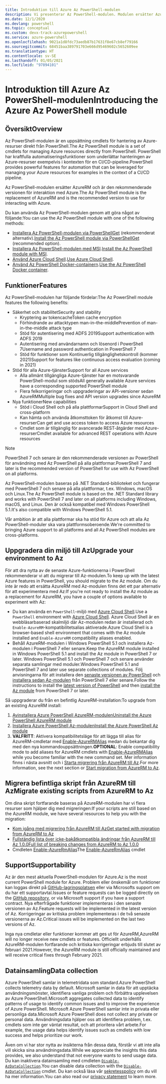 ```yaml
---
title: Introduktion till Azure Az PowerShell-modulen
description: Vi presenterar Az PowerShell-modulen. Modulen ersätter AzureRM PowerShell-modulen och rekommenderas för interaktion med Azure.
ms.date: 12/1/2020
ms.devlang: powershell
ms.topic: conceptual
ms.custom: devx-track-azurepowershell
ms.service: azure-powershell
ms.openlocfilehash: 9021a1d8fdc73aedb87b17631f8e67cb8ef79166
ms.sourcegitcommit: 68451baa389791703e666d95469602c5652609ee
ms.translationtype: HT
ms.contentlocale: sv-SE
ms.lasthandoff: 01/05/2021
ms.locfileid: "97894101"
---
```

# <a name="introducing-the-azure-az-powershell-module"></a><span data-ttu-id="08dfd-103">Introduktion till Azure Az PowerShell-modulen</span><span class="sxs-lookup"><span data-stu-id="08dfd-103">Introducing the Azure Az PowerShell module</span></span>

## <a name="overview"></a><span data-ttu-id="08dfd-104">Översikt</span><span class="sxs-lookup"><span data-stu-id="08dfd-104">Overview</span></span>

<span data-ttu-id="08dfd-105">Az PowerShell-modulen är en uppsättning cmdlets för hantering av Azure-resurser direkt från PowerShell.</span><span class="sxs-lookup"><span data-stu-id="08dfd-105">The Az PowerShell module is a set of cmdlets for managing Azure resources directly from PowerShell.</span></span> <span data-ttu-id="08dfd-106">PowerShell har kraftfulla automatiseringsfunktioner som underlättar hanteringen av Azure-resurser exempelvis i kontexten för en CI/CD-pipeline.</span><span class="sxs-lookup"><span data-stu-id="08dfd-106">PowerShell provides powerful features for automation that can be leveraged for managing your Azure resources for examples in the context of a CI/CD pipeline.</span></span>

<span data-ttu-id="08dfd-107">Az PowerShell-modulen ersätter AzureRM och är den rekommenderade versionen för interaktion med Azure.</span><span class="sxs-lookup"><span data-stu-id="08dfd-107">The Az PowerShell module is the replacement of AzureRM and is the recommended version to use for interacting with Azure.</span></span>

<span data-ttu-id="08dfd-108">Du kan använda Az PowerShell-modulen genom att göra något av följande:</span><span class="sxs-lookup"><span data-stu-id="08dfd-108">You can use the Az PowerShell module with one of the following methods:</span></span>

* <span data-ttu-id="08dfd-109">[Installera Az PowerShell-modulen via PowerShellGet](install-az-ps.md) (rekommenderat alternativ).</span><span class="sxs-lookup"><span data-stu-id="08dfd-109">[Install the Az PowerShell module via PowerShellGet](install-az-ps.md) (recommended option).</span></span>
* <span data-ttu-id="08dfd-110">[Installera Az PowerShell-modulen med MSI](install-az-ps-msi.md).</span><span class="sxs-lookup"><span data-stu-id="08dfd-110">[Install the Az PowerShell module with MSI](install-az-ps-msi.md).</span></span>
* <span data-ttu-id="08dfd-111">[Använd Azure Cloud Shell](/azure/cloud-shell/overview).</span><span class="sxs-lookup"><span data-stu-id="08dfd-111">[Use Azure Cloud Shell](/azure/cloud-shell/overview).</span></span>
* <span data-ttu-id="08dfd-112">[Använd Az PowerShell Docker-containern](azureps-in-docker.md).</span><span class="sxs-lookup"><span data-stu-id="08dfd-112">[Use the Az PowerShell Docker container](azureps-in-docker.md).</span></span>

## <a name="features"></a><span data-ttu-id="08dfd-113">Funktioner</span><span class="sxs-lookup"><span data-stu-id="08dfd-113">Features</span></span>

<span data-ttu-id="08dfd-114">Az PowerShell-modulen har följande fördelar:</span><span class="sxs-lookup"><span data-stu-id="08dfd-114">The Az PowerShell module features the following benefits:</span></span>

* <span data-ttu-id="08dfd-115">Säkerhet och stabilitet</span><span class="sxs-lookup"><span data-stu-id="08dfd-115">Security and stability</span></span>
  * <span data-ttu-id="08dfd-116">Kryptering av tokencache</span><span class="sxs-lookup"><span data-stu-id="08dfd-116">Token cache encryption</span></span>
  * <span data-ttu-id="08dfd-117">Förhindrande av attacktypen man-in–the-middle</span><span class="sxs-lookup"><span data-stu-id="08dfd-117">Prevention of man-in-the-middle attack type</span></span>
  * <span data-ttu-id="08dfd-118">Stöd för autentisering med ADFS 2019</span><span class="sxs-lookup"><span data-stu-id="08dfd-118">Support authentication with ADFS 2019</span></span>
  * <span data-ttu-id="08dfd-119">Autentisering med användarnamn och lösenord i PowerShell 7</span><span class="sxs-lookup"><span data-stu-id="08dfd-119">Username and password authentication in PowerShell 7</span></span>
  * <span data-ttu-id="08dfd-120">Stöd för funktioner som Kontinuerlig tillgänglighetskontroll (kommer 2021)</span><span class="sxs-lookup"><span data-stu-id="08dfd-120">Support for features like continuous access evaluation (coming in 2021)</span></span>
* <span data-ttu-id="08dfd-121">Stöd för alla Azure-tjänster</span><span class="sxs-lookup"><span data-stu-id="08dfd-121">Support for all Azure services</span></span>
  * <span data-ttu-id="08dfd-122">Alla allmänt tillgängliga Azure-tjänster har en motsvarande PowerShell-modul som stöds</span><span class="sxs-lookup"><span data-stu-id="08dfd-122">All generally available Azure services have a corresponding supported PowerShell module</span></span>
  * <span data-ttu-id="08dfd-123">Flera felkorrigeringar och uppgraderingar av API-versioner sedan AzureRM</span><span class="sxs-lookup"><span data-stu-id="08dfd-123">Multiple bug fixes and API version upgrades since AzureRM</span></span>
* <span data-ttu-id="08dfd-124">Nya funktioner</span><span class="sxs-lookup"><span data-stu-id="08dfd-124">New capabilities</span></span>
  * <span data-ttu-id="08dfd-125">Stöd i Cloud Shell och på alla plattformar</span><span class="sxs-lookup"><span data-stu-id="08dfd-125">Support in Cloud Shell and cross-platform</span></span>
  * <span data-ttu-id="08dfd-126">Kan hämta och använda åtkomsttoken för åtkomst till Azure-resurser</span><span class="sxs-lookup"><span data-stu-id="08dfd-126">Can get and use access token to access Azure resources</span></span>
  * <span data-ttu-id="08dfd-127">Cmdlet som är tillgänglig för avancerade REST-åtgärder med Azure-resurser</span><span class="sxs-lookup"><span data-stu-id="08dfd-127">Cmdlet available for advanced REST operations with Azure resources</span></span>

> [!NOTE]
> <span data-ttu-id="08dfd-128">PowerShell 7 och senare är den rekommenderade versionen av PowerShell för användning med Az PowerShell på alla plattformar.</span><span class="sxs-lookup"><span data-stu-id="08dfd-128">PowerShell 7 and later is the recommended version of PowerShell for use with Az PowerShell on all platforms.</span></span>

<span data-ttu-id="08dfd-129">Az PowerShell-modulen baseras på .NET Standard-biblioteket och fungerar med PowerShell 7 och senare på alla plattformar, t.ex. Windows, macOS och Linux.</span><span class="sxs-lookup"><span data-stu-id="08dfd-129">The Az PowerShell module is based on the .NET Standard library and works with PowerShell 7 and later on all platforms including Windows, macOS, and Linux.</span></span> <span data-ttu-id="08dfd-130">Den är också kompatibel med Windows PowerShell 5.1.</span><span class="sxs-lookup"><span data-stu-id="08dfd-130">It's also compatible with Windows PowerShell 5.1.</span></span>

<span data-ttu-id="08dfd-131">Vår ambition är att alla plattformar ska ha stöd för Azure och att alla Az PowerShell-moduler ska vara plattformsoberoende.</span><span class="sxs-lookup"><span data-stu-id="08dfd-131">We're committed to bringing Azure support to all platforms and all Az PowerShell modules are cross-platforms.</span></span>

## <a name="upgrade-your-environment-to-az"></a><span data-ttu-id="08dfd-132">Uppgradera din miljö till Az</span><span class="sxs-lookup"><span data-stu-id="08dfd-132">Upgrade your environment to Az</span></span>

<span data-ttu-id="08dfd-133">För att dra nytta av de senaste Azure-funktionerna i PowerShell rekommenderar vi att du migrerar till Az-modulen.</span><span class="sxs-lookup"><span data-stu-id="08dfd-133">To keep up with the latest Azure features in PowerShell, you should migrate to the Az module.</span></span> <span data-ttu-id="08dfd-134">Om du inte är redo att ersätta AzureRM med Az-modulen finns det ett par alternativ för att experimentera med Az:</span><span class="sxs-lookup"><span data-stu-id="08dfd-134">If you're not ready to install the Az module as a replacement for AzureRM, you have a couple of options available to experiment with Az:</span></span>

* <span data-ttu-id="08dfd-135">Du kan använda en `PowerShell`-miljö med [Azure Cloud Shell](/azure/cloud-shell/overview).</span><span class="sxs-lookup"><span data-stu-id="08dfd-135">Use a `PowerShell` environment with [Azure Cloud Shell](/azure/cloud-shell/overview).</span></span> <span data-ttu-id="08dfd-136">Azure Cloud Shell är en webbläsarbaserad skalmiljö där Az-modulen redan är installerad och `Enable-AzureRM`-kompatibilitetsalias aktiverade.</span><span class="sxs-lookup"><span data-stu-id="08dfd-136">Azure Cloud Shell is a browser-based shell environment that comes with the Az module installed and `Enable-AzureRM` compatibility aliases enabled.</span></span>
* <span data-ttu-id="08dfd-137">Behåll AzureRM-modulen i Windows PowerShell 5.1 och installera Az-modulen i PowerShell 7 eller senare.</span><span class="sxs-lookup"><span data-stu-id="08dfd-137">Keep the AzureRM module installed in Windows PowerShell 5.1 and install the Az module in PowerShell 7 or later.</span></span> <span data-ttu-id="08dfd-138">Windows PowerShell 5.1 och PowerShell 7 och senare använder separata samlingar med moduler.</span><span class="sxs-lookup"><span data-stu-id="08dfd-138">Windows PowerShell 5.1 and PowerShell 7 and later use separate collections of modules.</span></span> <span data-ttu-id="08dfd-139">Följ anvisningarna för att installera den [senaste versionen av PowerShell](/powershell/scripting/install/installing-powershell) och [installera sedan Az-modulen](install-az-ps.md) från PowerShell 7 eller senare.</span><span class="sxs-lookup"><span data-stu-id="08dfd-139">Follow the instructions to install the [latest version of PowerShell](/powershell/scripting/install/installing-powershell) and then [install the Az module](install-az-ps.md) from PowerShell 7 or later.</span></span>

<span data-ttu-id="08dfd-140">Så uppgraderar du från en befintlig AzureRM-installation:</span><span class="sxs-lookup"><span data-stu-id="08dfd-140">To upgrade from an existing AzureRM install:</span></span>

1. [<span data-ttu-id="08dfd-141">Avinstallera Azure PowerShell AzureRM-modulen</span><span class="sxs-lookup"><span data-stu-id="08dfd-141">Uninstall the Azure PowerShell AzureRM module</span></span>](/powershell/azure/uninstall-az-ps#uninstall-the-azurerm-module)
1. [<span data-ttu-id="08dfd-142">Installera Azure PowerShell Az-modulen</span><span class="sxs-lookup"><span data-stu-id="08dfd-142">Install the Azure PowerShell Az module</span></span>](install-az-ps.md)
1. <span data-ttu-id="08dfd-143">**VALFRITT**: Aktivera kompatibilitetsläge för att lägga till alias för AzureRM-cmdletar med [Enable-AzureRMAlias](/powershell/module/az.accounts/enable-azurermalias) medan du bekantar dig med den nya kommandouppsättningen.</span><span class="sxs-lookup"><span data-stu-id="08dfd-143">**OPTIONAL**: Enable compatibility mode to add aliases for AzureRM cmdlets with [Enable-AzureRMAlias](/powershell/module/az.accounts/enable-azurermalias) while you become familiar with the new command set.</span></span> <span data-ttu-id="08dfd-144">Mer information finns i nästa avsnitt och i [Starta migrering från AzureRM till Az](migrate-from-azurerm-to-az.md).</span><span class="sxs-lookup"><span data-stu-id="08dfd-144">For more information, see the next section or [Start migration from AzureRM to Az](migrate-from-azurerm-to-az.md).</span></span>

## <a name="migrate-existing-scripts-from-azurerm-to-az"></a><span data-ttu-id="08dfd-145">Migrera befintliga skript från AzureRM till Az</span><span class="sxs-lookup"><span data-stu-id="08dfd-145">Migrate existing scripts from AzureRM to Az</span></span>

<span data-ttu-id="08dfd-146">Om dina skript fortfarande baseras på AzureRM-modulen har vi flera resurser som hjälper dig med migreringen:</span><span class="sxs-lookup"><span data-stu-id="08dfd-146">If your scripts are still based on the AzureRM module, we have several resources to help you with the migration:</span></span>

* [<span data-ttu-id="08dfd-147">Kom igång med migrering från AzureRM till Az</span><span class="sxs-lookup"><span data-stu-id="08dfd-147">Get started with migration from AzureRM to Az</span></span>](migrate-from-azurerm-to-az.md)
* [<span data-ttu-id="08dfd-148">Fullständig lista över icke-bakåtkompatibla ändringar från AzureRM till Az 1.0.0</span><span class="sxs-lookup"><span data-stu-id="08dfd-148">Full list of breaking changes from AzureRM to Az 1.0.0</span></span>](migrate-az-1.0.0.md)
* <span data-ttu-id="08dfd-149">Cmdleten [Enable-AzureRmAlias](/powershell/module/az.accounts/enable-azurermalias)</span><span class="sxs-lookup"><span data-stu-id="08dfd-149">The [Enable-AzureRmAlias](/powershell/module/az.accounts/enable-azurermalias) cmdlet</span></span>

## <a name="supportability"></a><span data-ttu-id="08dfd-150">Support</span><span class="sxs-lookup"><span data-stu-id="08dfd-150">Supportability</span></span>

<span data-ttu-id="08dfd-151">Az är den mest aktuella PowerShell-modulen för Azure.</span><span class="sxs-lookup"><span data-stu-id="08dfd-151">Az is the most current PowerShell module for Azure.</span></span> <span data-ttu-id="08dfd-152">Problem eller önskemål om funktioner kan loggas direkt på [GitHub-lagringsplatsen](https://github.com/Azure/azure-powershell) eller via Microsofts support om du har ett supportavtal.</span><span class="sxs-lookup"><span data-stu-id="08dfd-152">Issues or feature requests can be logged directly on the [GitHub repository](https://github.com/Azure/azure-powershell), or via Microsoft support if you have a support contract.</span></span> <span data-ttu-id="08dfd-153">Nya efterfrågade funktioner implementeras i den senaste versionen av Az.</span><span class="sxs-lookup"><span data-stu-id="08dfd-153">Feature requests will be implemented in the latest version of Az.</span></span> <span data-ttu-id="08dfd-154">Korrigeringar av kritiska problem implementeras i de två senaste versionerna av Az.</span><span class="sxs-lookup"><span data-stu-id="08dfd-154">Critical issues will be implemented on the last two versions of Az.</span></span>

<span data-ttu-id="08dfd-155">Inga nya cmdletar eller funktioner kommer att ges ut för AzureRM,</span><span class="sxs-lookup"><span data-stu-id="08dfd-155">AzureRM will no longer receive new cmdlets or features.</span></span> <span data-ttu-id="08dfd-156">Officiellt underhålls AzureRM-modulen fortfarande och kritiska korrigeringar erbjuds till slutet av februari 2021.</span><span class="sxs-lookup"><span data-stu-id="08dfd-156">However, the AzureRM module is still officially maintained and will receive critical fixes through February 2021.</span></span>

## <a name="data-collection"></a><span data-ttu-id="08dfd-157">Datainsamling</span><span class="sxs-lookup"><span data-stu-id="08dfd-157">Data collection</span></span>

<span data-ttu-id="08dfd-158">Azure PowerShell samlar in telemetridata som standard.</span><span class="sxs-lookup"><span data-stu-id="08dfd-158">Azure PowerShell collects telemetry data by default.</span></span> <span data-ttu-id="08dfd-159">Microsoft samlar in data för att upptäcka användningsmönster, identifiera vanliga problem och förbättra upplevelsen av Azure PowerShell.</span><span class="sxs-lookup"><span data-stu-id="08dfd-159">Microsoft aggregates collected data to identify patterns of usage to identify common issues and to improve the experience of Azure PowerShell.</span></span>
<span data-ttu-id="08dfd-160">Microsoft Azure PowerShell samlar inte in privata eller personliga data.</span><span class="sxs-lookup"><span data-stu-id="08dfd-160">Microsoft Azure PowerShell does not collect any private or personal data.</span></span> <span data-ttu-id="08dfd-161">Användningsdata hjälper oss att identifiera problem, t.ex. cmdlets som inte ger väntat resultat, och att prioritera vårt arbete.</span><span class="sxs-lookup"><span data-stu-id="08dfd-161">For example, the usage data helps identify issues such as cmdlets with low success and helps prioritize our work.</span></span>

<span data-ttu-id="08dfd-162">Även om vi har stor nytta av insikterna från dessa data, förstår vi att inte alla vill skicka sina användningsdata.</span><span class="sxs-lookup"><span data-stu-id="08dfd-162">While we appreciate the insights this data provides, we also understand that not everyone wants to send usage data.</span></span> <span data-ttu-id="08dfd-163">Du kan inaktivera datainsamling med cmdleten [`Disable-AzDataCollection`](/powershell/module/az.accounts/disable-azdatacollection).</span><span class="sxs-lookup"><span data-stu-id="08dfd-163">You can disable data collection with the [`Disable-AzDataCollection`](/powershell/module/az.accounts/disable-azdatacollection) cmdlet.</span></span> <span data-ttu-id="08dfd-164">Du kan också läsa vår [sekretesspolicy](https://privacy.microsoft.com/privacystatement) om du vill ha mer information.</span><span class="sxs-lookup"><span data-stu-id="08dfd-164">You can also read our [privacy statement](https://privacy.microsoft.com/privacystatement) to learn more.</span></span>
